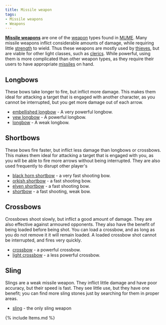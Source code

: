 ```yaml
---
title: Missile weapon
tags:
- Missile weapons
- Weapons
---
```


**[Missile weapons](Missile "wikilink")** are one of the
[weapon](weapon "wikilink") types found in [MUME](MUME "wikilink"). Many
missile weapons inflict considerable amounts of damage, while requiring
little [strength](strength "wikilink") to wield. Thus these weapons are
mostly used by [thieves](thief "wikilink"), but are viable for other
light classes, such as [clerics](cleric "wikilink"). While powerful,
using them is more complicated than other weapon types, as they require
their users to have appropriate [missiles](ammunition "wikilink") on
hand.

## Longbows

These bows take longer to fire, but inflict more damage. This makes them
ideal for attacking a target that is engaged with another character, as
you cannot be interrupted, but you get more damage out of each arrow.

- [embellished longbow](embellished_longbow "wikilink") - A very
  powerful longbow.
- [yew longbow](yew_longbow "wikilink") - A powerful longbow.
- [longbow](longbow "wikilink") - A weak longbow.

## Shortbows

These bows fire faster, but inflict less damage than longbows or
crossbows. This makes them ideal for attacking a target that is engaged
with you, as you will be able to fire more arrows without being
interrupted. They are also used frequently to disrupt other player's

- [black horn shortbow](black_horn_shortbow "wikilink") - a very fast
  shooting bow.
- [orkish shortbow](orkish_shortbow "wikilink") - a fast shooting bow.
- [elven shortbow](elven_shortbow "wikilink") - a fast shooting bow.
- [shortbow](shortbow "wikilink") - a fast shooting, weak bow.

## Crossbows

Crossbows shoot slowly, but inflict a good amount of damage. They are
also effective against armoured opponents. They also have the benefit of
being loaded before being shot. You can load a crossbow, and as long as
you do not remove it it will remain loaded. A loaded crossbow shot
cannot be interrupted, and fires very quickly.

- [crossbow](crossbow "wikilink") - a powerful crossbow.
- [light crossbow](light_crossbow "wikilink") - a less powerful
  crossbow.

## Sling

Slings are a weak missile weapon. They inflict little damage and have
poor accuracy, but their speed is fast. They see little use, but they
have one benefit; you can find more sling stones just by searching for
them in proper areas.

- [sling](sling "wikilink") - the only sling weapon

{% include Items.md %}
